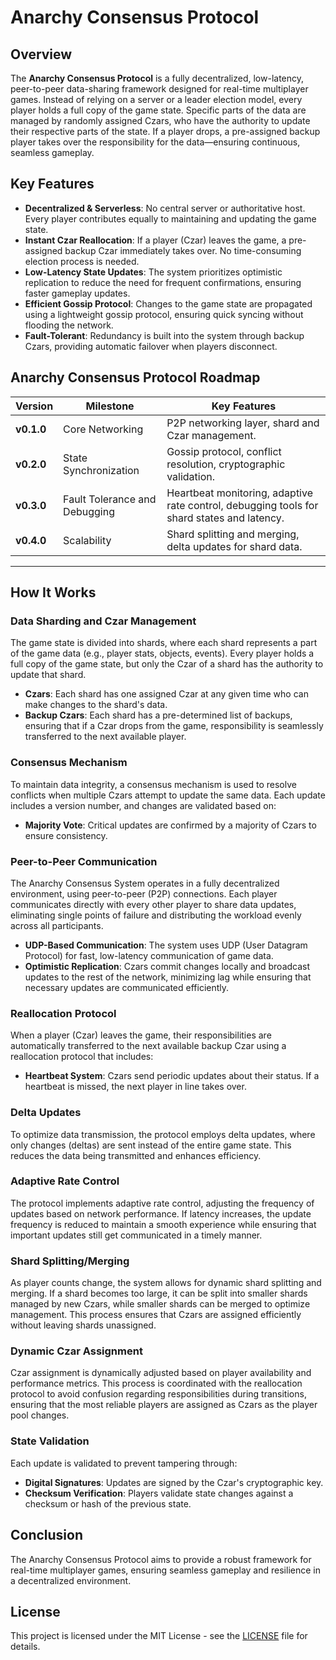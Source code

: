 # Anarchy Consensus Protocol

## Overview

The **Anarchy Consensus Protocol** is a fully decentralized, low-latency, peer-to-peer data-sharing framework designed for real-time multiplayer games. Instead of relying on a server or a leader election model, every player holds a full copy of the game state. Specific parts of the data are managed by randomly assigned Czars, who have the authority to update their respective parts of the state. If a player drops, a pre-assigned backup player takes over the responsibility for the data—ensuring continuous, seamless gameplay.

## Key Features

- **Decentralized & Serverless**: No central server or authoritative host. Every player contributes equally to maintaining and updating the game state.
- **Instant Czar Reallocation**: If a player (Czar) leaves the game, a pre-assigned backup Czar immediately takes over. No time-consuming election process is needed.
- **Low-Latency State Updates**: The system prioritizes optimistic replication to reduce the need for frequent confirmations, ensuring faster gameplay updates.
- **Efficient Gossip Protocol**: Changes to the game state are propagated using a lightweight gossip protocol, ensuring quick syncing without flooding the network.
- **Fault-Tolerant**: Redundancy is built into the system through backup Czars, providing automatic failover when players disconnect.

## Anarchy Consensus Protocol Roadmap

| **Version** | **Milestone**                                    | **Key Features**                                                                                 |
|-------------|--------------------------------------------------|--------------------------------------------------------------------------------------------------|
| **v0.1.0**  | Core Networking                                  | P2P networking layer, shard and Czar management.                                                |
| **v0.2.0**  | State Synchronization                            | Gossip protocol, conflict resolution, cryptographic validation.                                 |
| **v0.3.0**  | Fault Tolerance and Debugging                    | Heartbeat monitoring, adaptive rate control, debugging tools for shard states and latency.       |
| **v0.4.0**  | Scalability                                      | Shard splitting and merging, delta updates for shard data.                                      |

---

## How It Works

### Data Sharding and Czar Management

The game state is divided into shards, where each shard represents a part of the game data (e.g., player stats, objects, events). Every player holds a full copy of the game state, but only the Czar of a shard has the authority to update that shard.

- **Czars**: Each shard has one assigned Czar at any given time who can make changes to the shard's data.
- **Backup Czars**: Each shard has a pre-determined list of backups, ensuring that if a Czar drops from the game, responsibility is seamlessly transferred to the next available player.

### Consensus Mechanism

To maintain data integrity, a consensus mechanism is used to resolve conflicts when multiple Czars attempt to update the same data. Each update includes a version number, and changes are validated based on:

- **Majority Vote**: Critical updates are confirmed by a majority of Czars to ensure consistency.

### Peer-to-Peer Communication

The Anarchy Consensus System operates in a fully decentralized environment, using peer-to-peer (P2P) connections. Each player communicates directly with every other player to share data updates, eliminating single points of failure and distributing the workload evenly across all participants.

- **UDP-Based Communication**: The system uses UDP (User Datagram Protocol) for fast, low-latency communication of game data.
- **Optimistic Replication**: Czars commit changes locally and broadcast updates to the rest of the network, minimizing lag while ensuring that necessary updates are communicated efficiently.

### Reallocation Protocol

When a player (Czar) leaves the game, their responsibilities are automatically transferred to the next available backup Czar using a reallocation protocol that includes:

- **Heartbeat System**: Czars send periodic updates about their status. If a heartbeat is missed, the next player in line takes over.

### Delta Updates

To optimize data transmission, the protocol employs delta updates, where only changes (deltas) are sent instead of the entire game state. This reduces the data being transmitted and enhances efficiency.

### Adaptive Rate Control

The protocol implements adaptive rate control, adjusting the frequency of updates based on network performance. If latency increases, the update frequency is reduced to maintain a smooth experience while ensuring that important updates still get communicated in a timely manner.

### Shard Splitting/Merging

As player counts change, the system allows for dynamic shard splitting and merging. If a shard becomes too large, it can be split into smaller shards managed by new Czars, while smaller shards can be merged to optimize management. This process ensures that Czars are assigned efficiently without leaving shards unassigned.

### Dynamic Czar Assignment

Czar assignment is dynamically adjusted based on player availability and performance metrics. This process is coordinated with the reallocation protocol to avoid confusion regarding responsibilities during transitions, ensuring that the most reliable players are assigned as Czars as the player pool changes.

### State Validation

Each update is validated to prevent tampering through:

- **Digital Signatures**: Updates are signed by the Czar's cryptographic key.
- **Checksum Verification**: Players validate state changes against a checksum or hash of the previous state.

## Conclusion

The Anarchy Consensus Protocol aims to provide a robust framework for real-time multiplayer games, ensuring seamless gameplay and resilience in a decentralized environment.

## License

This project is licensed under the MIT License - see the [LICENSE](LICENSE) file for details.
